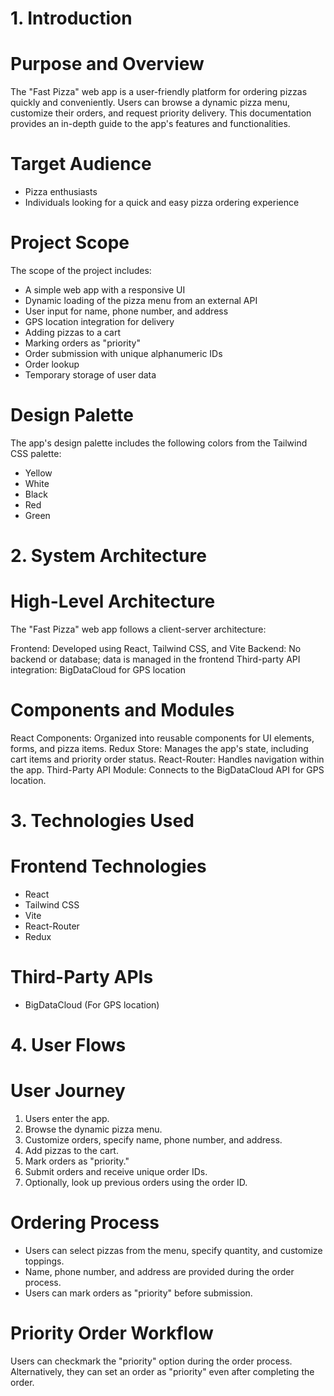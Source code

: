 # 1. Introduction

# Purpose and Overview
The "Fast Pizza" web app is a user-friendly platform for ordering pizzas quickly and conveniently. Users can browse a dynamic pizza menu, customize their orders, and request priority delivery. This documentation provides an in-depth guide to the app's features and functionalities.

# Target Audience
- Pizza enthusiasts
- Individuals looking for a quick and easy pizza ordering experience

# Project Scope
The scope of the project includes:

- A simple web app with a responsive UI
- Dynamic loading of the pizza menu from an external API
- User input for name, phone number, and address
- GPS location integration for delivery
- Adding pizzas to a cart
- Marking orders as "priority"
- Order submission with unique alphanumeric IDs
- Order lookup
- Temporary storage of user data

# Design Palette
The app's design palette includes the following colors from the Tailwind CSS palette:

- Yellow
- White
- Black
- Red
- Green


# 2. System Architecture
# High-Level Architecture
The "Fast Pizza" web app follows a client-server architecture:

Frontend: Developed using React, Tailwind CSS, and Vite
Backend: No backend or database; data is managed in the frontend
Third-party API integration: BigDataCloud for GPS location

# Components and Modules
React Components: Organized into reusable components for UI elements, forms, and pizza items.
Redux Store: Manages the app's state, including cart items and priority order status.
React-Router: Handles navigation within the app.
Third-Party API Module: Connects to the BigDataCloud API for GPS location.

# 3. Technologies Used
# Frontend Technologies
- React
- Tailwind CSS
- Vite
- React-Router
- Redux

# Third-Party APIs
- BigDataCloud (For GPS location)

# 4. User Flows
# User Journey
1. Users enter the app.
2. Browse the dynamic pizza menu.
3. Customize orders, specify name, phone number, and address.
4. Add pizzas to the cart.
5. Mark orders as "priority."
6. Submit orders and receive unique order IDs.
7. Optionally, look up previous orders using the order ID.

# Ordering Process
- Users can select pizzas from the menu, specify quantity, and customize toppings.
- Name, phone number, and address are provided during the order process.
- Users can mark orders as "priority" before submission.

# Priority Order Workflow
Users can checkmark the "priority" option during the order process.
Alternatively, they can set an order as "priority" even after completing the order.

